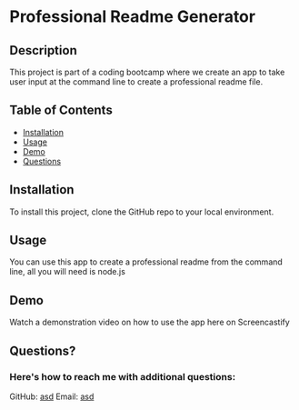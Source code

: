 # Professional Readme Generator
  ## Description
  This project is part of a coding bootcamp where we create an app to take user input at the command line to create a professional readme file. 
  ## Table of Contents
  * [Installation](#installation)
  * [Usage](#usage)
  * [Demo](#demo)
  * [Questions](#questions)
  ## Installation
  To install this project, clone the GitHub repo to your local environment.
  ## Usage
  You can use this app to create a professional readme from the command line, all you will need is node.js 
  ## Demo
  Watch a demonstration video on how to use the app here on Screencastify
  ## Questions?
  ### Here's how to reach me with additional questions:
  GitHub: <a href="https://github.com/asd">asd</a>
  Email: <a href="mailto:asd">asd</a>
